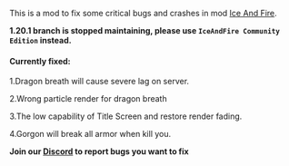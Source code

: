 This is a mod to fix some critical bugs and crashes in mod [Ice And Fire](https://www.curseforge.com/minecraft/mc-mods/ice-and-fire-dragons).

**1.20.1 branch is stopped maintaining, please use `IceAndFire Community Edition` instead.**

#### Currently fixed:

1.Dragon breath will cause severe lag on server.

2.Wrong particle render for dragon breath

3.The low capability of Title Screen and restore render fading.

4.Gorgon will break all armor when kill you.

**Join our [Discord](https://discord.gg/NDzz2upqAk) to report bugs you want to fix**